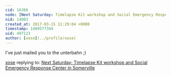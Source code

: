 ```yaml
---
cid: 16366
node: [Next Saturday: Timelapse Kit workshop and Social Emergency Response Center in Somerville](../notes/warren/03-12-2017/next-saturday-timelapse-kit-workshop-and-social-emergency-response-center-in-somerville)
nid: 14003
created_at: 2017-03-15 11:29:04 +0000
timestamp: 1489577344
uid: 497123
author: [xose](../profile/xose)
---
```


I've just mailed you to the unterbahn ;)

[xose](../profile/xose) replying to: [Next Saturday: Timelapse Kit workshop and Social Emergency Response Center in Somerville](../notes/warren/03-12-2017/next-saturday-timelapse-kit-workshop-and-social-emergency-response-center-in-somerville)

